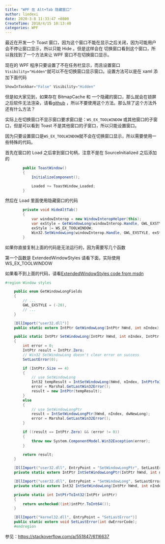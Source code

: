 ```yaml
---
title: "WPF 在 Alt+Tab 隐藏窗口"
author: lindexi
date: 2020-3-8 11:33:47 +0800
CreateTime: 2018/4/15 10:13:40
categories: WPF
---
```


最近在开发一个 Toast 窗口，因为这个窗口不能在显示之后关闭，因为可能用户会不停让窗口显示，所以只能 Hide 。但是这样会在 切换窗口看到这个窗口，所以我找到了一个方法来让 WPF 窗口不在切换窗口显示。

<!--more-->


<!-- CreateTime:2018/4/15 10:13:40 -->

<!-- csdn -->

现在的 WPF 程序只要设置了不在任务栏显示，而且设置窗口`Visibility="Hidden"`就可以不在切换窗口显示窗口。设置方法可以是在 xaml 添加下面代码

```csharp
ShowInTaskbar="False" Visibility="Hidden"
```

但是如大家见到，如果存在 BitmapCache 和 一个隐藏的窗口，那么就会在锁屏之后软件无法渲染，请看[github](https://github.com/dotnet-campus/wpf-issues/tree/master/BitmapCache) ，所以不要使用这个方法。那么除了这个方法外还有什么方法？

实际上在切换窗口不显示窗口要求窗口是：`WS_EX_TOOLWINDOW` 或其他窗口的子窗口，但是可以看到 Toast 不是其他窗口的子窗口，所以只能设置窗口。

因为只要设置窗口是`WS_EX_TOOLWINDOW`就不会在切换窗口显示，所以需要使用一些特殊的代码。

首先在窗口的 Load 之后拿到窗口句柄，注意不是在 SourceInitialized 之后添加的

```csharp
        public ToastWindow()
        {
            InitializeComponent();

            Loaded += ToastWindow_Loaded;
        }
```

然后在 Load 里面使用隐藏窗口的代码

```csharp
        private void HideAltTab()
        {
            var windowInterop = new WindowInteropHelper(this);
            var exStyle = GetWindowLong(windowInterop.Handle, GWL_EXSTYLE);
            exStyle |= WS_EX_TOOLWINDOW;
            Win32.SetWindowLong(windowInterop.Handle, GWL_EXSTYLE, exStyle);
        }
```

如果你直接复制上面的代码是无法运行的，因为需要写几个函数

第一个函数是  ExtendedWindowStyles 请看下面，实际使用 WS_EX_TOOLWINDOW

<script src="https://gist.github.com/lindexi/21e4e640d53b3dcac3e6a6c69fc09db8.js"></script>

如果看不到上面的代码，请看[ExtendedWindowStyles code from msdn](https://gist.github.com/lindexi/21e4e640d53b3dcac3e6a6c69fc09db8 )

```csharp
#region Window styles

    public enum GetWindowLongFields
    {
        // ...
        GWL_EXSTYLE = (-20),
        // ...
    }

    [DllImport("user32.dll")]
    public static extern IntPtr GetWindowLong(IntPtr hWnd, int nIndex);

    public static IntPtr SetWindowLong(IntPtr hWnd, int nIndex, IntPtr dwNewLong)
    {
        int error = 0;
        IntPtr result = IntPtr.Zero;
        // Win32 SetWindowLong doesn't clear error on success
        SetLastError(0);

        if (IntPtr.Size == 4)
        {
            // use SetWindowLong
            Int32 tempResult = IntSetWindowLong(hWnd, nIndex, IntPtrToInt32(dwNewLong));
            error = Marshal.GetLastWin32Error();
            result = new IntPtr(tempResult);
        }
        else
        {
            // use SetWindowLongPtr
            result = IntSetWindowLongPtr(hWnd, nIndex, dwNewLong);
            error = Marshal.GetLastWin32Error();
        }

        if ((result == IntPtr.Zero) && (error != 0))
        {
            throw new System.ComponentModel.Win32Exception(error);
        }

        return result;
    }

    [DllImport("user32.dll", EntryPoint = "SetWindowLongPtr", SetLastError = true)]
    private static extern IntPtr IntSetWindowLongPtr(IntPtr hWnd, int nIndex, IntPtr dwNewLong);

    [DllImport("user32.dll", EntryPoint = "SetWindowLong", SetLastError = true)]
    private static extern Int32 IntSetWindowLong(IntPtr hWnd, int nIndex, Int32 dwNewLong);

    private static int IntPtrToInt32(IntPtr intPtr)
    {
        return unchecked((int)intPtr.ToInt64());
    }

    [DllImport("kernel32.dll", EntryPoint = "SetLastError")]
    public static extern void SetLastError(int dwErrorCode);
    #endregion
```

参见：https://stackoverflow.com/a/551847/6116637

